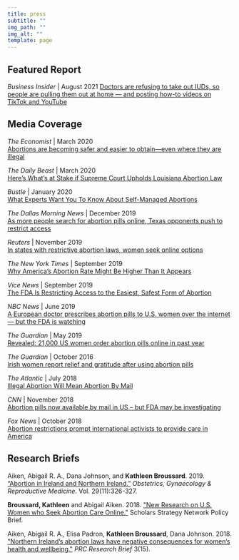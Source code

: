 ```yaml
---
title: press
subtitle: ""
img_path: ""
img_alt: ""
template: page
---
```

## Featured Report

*Business Insider* | August 2021
[Doctors are refusing to take out IUDs, so people are pulling them out at home — and posting how-to videos on TikTok and YouTube](https://www.insider.com/people-pulling-out-their-iud-to-avoid-costs-doctor-refusal-2021-8)

## Media Coverage

*The Economist* | March 2020\
[Abortions are becoming safer and easier to obtain—even where they are illegal](https://www.economist.com/international/2020/03/05/abortions-are-becoming-safer-and-easier-to-obtain-even-where-they-are-illegal)

*The Daily Beast* | March 2020\
[Here’s What’s at Stake if Supreme Court Upholds Louisiana Abortion Law](https://www.thedailybeast.com/heres-whats-at-stake-if-supreme-court-upholds-louisiana-abortion-law?ref=scroll)

*Bustle* | January 2020\
[What Experts Want You To Know About Self-Managed Abortions](https://www.bustle.com/p/self-managed-abortions-can-be-some-patients-best-option-21765105)

*The Dallas Morning News* | December 2019\
[As more people search for abortion pills online, Texas opponents push to restrict access](https://www.dallasnews.com/news/politics/2019/12/02/as-more-people-search-for-abortion-pills-online-texas-opponents-push-to-restrict-access/)

*Reuters* | November 2019\
[In states with restrictive abortion laws, women seek online options](https://www.reuters.com/article/us-health-abortion-telemedicine/in-states-with-restrictive-abortion-laws-women-seek-online-options-idUSKBN1XP25E)

*The New York Times* | September 2019\
[Why America’s Abortion Rate Might Be Higher Than It Appears](https://www.nytimes.com/2019/09/20/upshot/abortion-pills-rising-use.html)

*Vice News* | September 2019\
[The FDA Is Restricting Access to the Easiest, Safest Form of Abortion](https://www.vice.com/en/article/vb5vzd/fda-abortion-pill-regulations-controversy)

*NBC News* | June 2019\
[A European doctor prescribes abortion pills to U.S. women over the internet — but the FDA is watching](https://www.nbcnews.com/news/us-news/european-doctor-prescribes-abortion-pills-u-s-women-over-internet-n1012676)

*The Guardian* | May 2019\
[Revealed: 21,000 US women order abortion pills online in past year](https://www.theguardian.com/world/2019/may/22/revealed-21000-us-women-order-abortion-pills-in-six-months)

*The Guardian* | October 2016\
 [Irish women report relief and gratitude after using abortion pills](https://www.theguardian.com/world/2016/oct/17/home-abortion-kits-women-ireland-study)

*The Atlantic* | July 2018\
[Illegal Abortion Will Mean Abortion By Mail](https://www.theatlantic.com/health/archive/2018/07/after-abortion-is-illegal/565430/)

*CNN* | November 2018\
[Abortion pills now available by mail in US – but FDA may be investigating](https://www.cnn.com/2018/10/23/health/abortion-pills-by-mail-us-fda/index.html)

*Fox News* | October 2018\
[Abortion restrictions prompt international activists to provide care in America](https://www.foxnews.com/health/abortion-restrictions-prompt-international-activists-to-provide-care-in-america)

## Research Briefs

Aiken, Abigail R. A., Dana Johnson, and **Kathleen Broussard**. 2019. [“Abortion in Ireland and Northern Ireland.”](https://doi.org/10.1016/j.ogrm.2019.08.002) *Obstetrics, Gynaecology & Reproductive Medicine*. Vol. 29(11):326-327.

**Broussard, Kathleen** and Abigail Aiken. 2018. ["New Research on U.S. Women who Seek Abortion Care Online."](https://scholars.org/brief/new-research-us-women-who-seek-abortion-care-online) Scholars Strategy Network Policy Brief.

Aiken, Abigail R. A., Elisa Padron, **Kathleen Broussard**, Dana Johnson. 2018. ["Northern Ireland’s abortion laws have negative consequences for women’s health and wellbeing."](https://repositories.lib.utexas.edu/bitstream/handle/2152/68941/prc-brief-3-15-aiken-abortion-northern-ireland.pdf?sequence=5&isAllowed=y) *PRC Research Brief* 3(15).